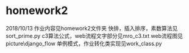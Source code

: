 # homework2
2018/10/13
作业内容见homework2文件夹
快排，插入排序，素数算法见sort_prime.py
c3算法公式，web流程文字部分见mro_c3.txt
web流程图见picture\django_flow
单例模式，作业转化类实现见work_class.py
